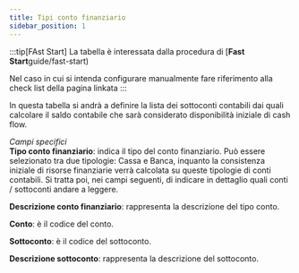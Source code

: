```yaml
---
title: Tipi conto finanziario
sidebar_position: 1
---
```


:::tip[FAst Start]
La tabella è interessata dalla procedura di [**Fast Start**guide/fast-start)

Nel caso in cui si intenda configurare manualmente fare riferimento alla check list della pagina linkata
:::

In questa tabella si andrà a definire la lista dei sottoconti contabili dai quali calcolare il saldo contabile che sarà considerato disponibilità iniziale di cash flow.

*Campi specifici*  
**Tipo conto finanziario**: indica il tipo del conto finanziario. Può essere selezionato tra due tipologie: Cassa e Banca, inquanto la consistenza iniziale di risorse finanziarie verrà calcolata su queste tipologie di conti contabili. Si tratta poi, nei campi seguenti, di indicare in dettaglio quali conti / sottoconti andare a leggere.

**Descrizione conto finanziario**: rappresenta la descrizione del tipo conto.

**Conto**: è il codice del conto.

**Sottoconto**: è il codice del sottoconto.

**Descrizione sottoconto**: rappresenta la descrizione del sottoconto.